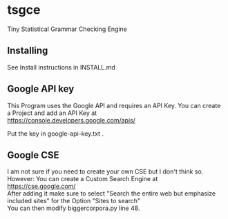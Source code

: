 # tsgce
Tiny Statistical Grammar Checking Engine

## Installing

See Install instructions in INSTALL.md

## Google API key

This Program uses the Google API and requires an API Key. You can create a Project and add an API Key at   https://console.developers.google.com/apis/

Put the key in google-api-key.txt .

## Google CSE

I am not sure if you need to create your own CSE but I don't think so.  
However: You can create a Custom Search Engine at https://cse.google.com/   
After adding it make sure to select "Search the entire web but emphasize included sites" for the Option "Sites to search"  
You can then modify biggercorpora.py  line 48.
